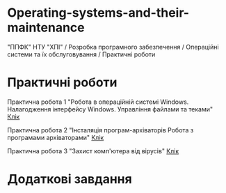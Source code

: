 # Operating-systems-and-their-maintenance
"ППФК" НТУ "ХПІ" / Розробка програмного забезпечення / Операційні системи та їх обслуговування / Практичні роботи

# Практичні роботи

Практична робота 1 "Робота в операційній системі Windows. Налагодження інтерфейсу Windows. Управління файлами та теками" [Клік](https://sharemods.com/pkvyz776vwi2/Practical_work_1.docx.html)

Практична робота 2 "Інсталяція програм-архіваторів Робота з програмами архіваторами" [Клік](https://sharemods.com/p9xk5dk5wd0t/Practical_work_2.docx.html)

Практична робота 3 "Захист комп'ютера від вірусів" [Клік](https://sharemods.com/1b9rjfdhybmu/Practical_work_3.docx.html)

# Додаткові завдання
